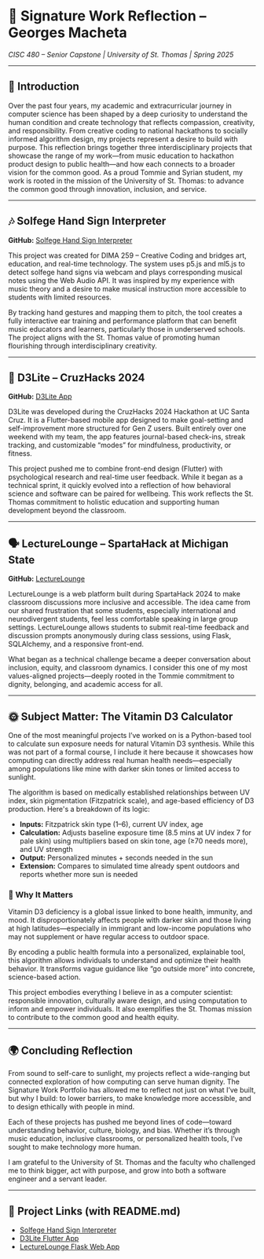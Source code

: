 # 🧠 Signature Work Reflection – Georges Macheta  
*CISC 480 – Senior Capstone | University of St. Thomas | Spring 2025*

---

## 📌 Introduction

Over the past four years, my academic and extracurricular journey in computer science has been shaped by a deep curiosity to understand the human condition and create technology that reflects compassion, creativity, and responsibility. From creative coding to national hackathons to socially informed algorithm design, my projects represent a desire to build with purpose. This reflection brings together three interdisciplinary projects that showcase the range of my work—from music education to hackathon product design to public health—and how each connects to a broader vision for the common good. As a proud Tommie and Syrian student, my work is rooted in the mission of the University of St. Thomas: to advance the common good through innovation, inclusion, and service.

---

## 🎶 Solfege Hand Sign Interpreter  
**GitHub:** [Solfege Hand Sign Interpreter](https://github.com/georges-macheta)

This project was created for DIMA 259 – Creative Coding and bridges art, education, and real-time technology. The system uses p5.js and ml5.js to detect solfege hand signs via webcam and plays corresponding musical notes using the Web Audio API. It was inspired by my experience with music theory and a desire to make musical instruction more accessible to students with limited resources.

By tracking hand gestures and mapping them to pitch, the tool creates a fully interactive ear training and performance platform that can benefit music educators and learners, particularly those in underserved schools. The project aligns with the St. Thomas value of promoting human flourishing through interdisciplinary creativity.

---

## 📱 D3Lite – CruzHacks 2024  
**GitHub:** [D3Lite App](https://github.com/georges-macheta/d3lite_app)

D3Lite was developed during the CruzHacks 2024 Hackathon at UC Santa Cruz. It is a Flutter-based mobile app designed to make goal-setting and self-improvement more structured for Gen Z users. Built entirely over one weekend with my team, the app features journal-based check-ins, streak tracking, and customizable “modes” for mindfulness, productivity, or fitness.

This project pushed me to combine front-end design (Flutter) with psychological research and real-time user feedback. While it began as a technical sprint, it quickly evolved into a reflection of how behavioral science and software can be paired for wellbeing. This work reflects the St. Thomas commitment to holistic education and supporting human development beyond the classroom.

---

## 🗣 LectureLounge – SpartaHack at Michigan State  
**GitHub:** [LectureLounge](https://github.com/georges-macheta/LectureLounge)

LectureLounge is a web platform built during SpartaHack 2024 to make classroom discussions more inclusive and accessible. The idea came from our shared frustration that some students, especially international and neurodivergent students, feel less comfortable speaking in large group settings. LectureLounge allows students to submit real-time feedback and discussion prompts anonymously during class sessions, using Flask, SQLAlchemy, and a responsive front-end.

What began as a technical challenge became a deeper conversation about inclusion, equity, and classroom dynamics. I consider this one of my most values-aligned projects—deeply rooted in the Tommie commitment to dignity, belonging, and academic access for all.

---

## 🌞 Subject Matter: The Vitamin D3 Calculator

One of the most meaningful projects I’ve worked on is a Python-based tool to calculate sun exposure needs for natural Vitamin D3 synthesis. While this was not part of a formal course, I include it here because it showcases how computing can directly address real human health needs—especially among populations like mine with darker skin tones or limited access to sunlight.

The algorithm is based on medically established relationships between UV index, skin pigmentation (Fitzpatrick scale), and age-based efficiency of D3 production. Here's a breakdown of its logic:

- **Inputs:** Fitzpatrick skin type (1–6), current UV index, age
- **Calculation:** Adjusts baseline exposure time (8.5 mins at UV index 7 for pale skin) using multipliers based on skin tone, age (≥70 needs more), and UV strength
- **Output:** Personalized minutes + seconds needed in the sun
- **Extension:** Compares to simulated time already spent outdoors and reports whether more sun is needed

### 🔬 Why It Matters

Vitamin D3 deficiency is a global issue linked to bone health, immunity, and mood. It disproportionately affects people with darker skin and those living at high latitudes—especially in immigrant and low-income populations who may not supplement or have regular access to outdoor space.

By encoding a public health formula into a personalized, explainable tool, this algorithm allows individuals to understand and optimize their health behavior. It transforms vague guidance like “go outside more” into concrete, science-based action.

This project embodies everything I believe in as a computer scientist: responsible innovation, culturally aware design, and using computation to inform and empower individuals. It also exemplifies the St. Thomas mission to contribute to the common good and health equity.

---

## 🌍 Concluding Reflection

From sound to self-care to sunlight, my projects reflect a wide-ranging but connected exploration of how computing can serve human dignity. The Signature Work Portfolio has allowed me to reflect not just on what I’ve built, but why I build: to lower barriers, to make knowledge more accessible, and to design ethically with people in mind.

Each of these projects has pushed me beyond lines of code—toward understanding behavior, culture, biology, and bias. Whether it’s through music education, inclusive classrooms, or personalized health tools, I’ve sought to make technology more human.

I am grateful to the University of St. Thomas and the faculty who challenged me to think bigger, act with purpose, and grow into both a software engineer and a servant leader.

---

## 🔗 Project Links (with README.md)

- [Solfege Hand Sign Interpreter](https://github.com/georges-macheta/solfege-interpreter)
- [D3Lite Flutter App](https://github.com/georges-macheta/d3lite_app)
- [LectureLounge Flask Web App](https://github.com/georges-macheta/LectureLounge)
